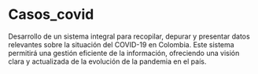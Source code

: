 # Casos_covid
 Desarrollo de un sistema integral para recopilar, depurar y presentar datos relevantes sobre la situación del COVID-19 en Colombia. Este sistema permitirá una gestión eficiente de la información, ofreciendo una visión clara y actualizada de la evolución de la pandemia en el país.
